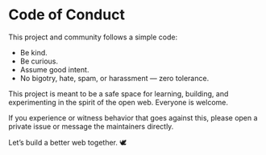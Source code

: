 # Code of Conduct

This project and community follows a simple code:

- Be kind.
- Be curious.
- Assume good intent.
- No bigotry, hate, spam, or harassment — zero tolerance.

This project is meant to be a safe space for learning, building, and experimenting in the spirit of the open web. Everyone is welcome.

If you experience or witness behavior that goes against this, please open a private issue or message the maintainers directly.

Let’s build a better web together. 🕊️



